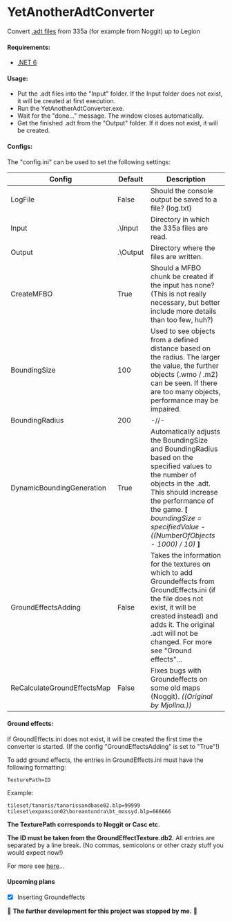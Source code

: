 # YetAnotherAdtConverter
Convert [.adt files](https://wowdev.wiki/ADT/v18) from 335a (for example from Noggit) up to Legion

#### Requirements: ####
*  [.NET 6](https://dotnet.microsoft.com/en-us/download/dotnet/6.0)

#### Usage: ####
* Put the .adt files into the "Input" folder. If the Input folder does not exist, it will be created at first execution.
* Run the YetAnotherAdtConverter.exe.
* Wait for the "done..." message. The window closes automatically.
* Get the finished .adt from the "Output" folder. If it does not exist, it will be created.

#### Configs: ####
The "config.ini" can be used to set the following settings:

Config | Default | Description
------------ | ------------- | -------------
LogFile | False | Should the console output be saved to a file? (log.txt)
Input | .\Input | Directory in which the 335a files are read.
Output | .\Output | Directory where the files are written.
CreateMFBO | True | Should a MFBO chunk be created if the input has none? (This is not really necessary, but better include more details than too few, huh?)
BoundingSize | 100 | Used to see objects from a defined distance based on the radius. The larger the value, the further objects (.wmo / .m2) can be seen. If there are too many objects, performance may be impaired.
BoundingRadius | 200 | -//-
DynamicBoundingGeneration | True | Automatically adjusts the BoundingSize and BoundingRadius based on the specified values to the number of objects in the .adt. This should increase the performance of the game. **[** *boundingSize = specifiedValue - ((NumberOfObjects - 1000) / 10)* **]**
GroundEffectsAdding | False | Takes the information for the textures on which to add Groundeffects from GroundEffects.ini (if the file does not exist, it will be created instead) and adds it. The original .adt will not be changed. For more see "Ground effects"...
ReCalculateGroundEffectsMap|False|Fixes bugs with Groundeffects on some old maps (Noggit). *((Original by Mjollna.))*

#### Ground effects: ####
If GroundEffects.ini does not exist, it will be created the first time the converter is started. (If the config "GroundEffectsAdding" is set to "True"!)

To add ground effects, the entries in GroundEffects.ini must have the following formatting: 

```TexturePath=ID```

Example: 
```
tileset/tanaris/tanarissandbase02.blp=99999  
tileset\expansion02\boreantundra\bt_mossyd.blp=666666
```

**The TexturePath corresponds to Noggit or Casc etc.**

**The ID must be taken from the GroundEffectTexture.db2**. All entries are separated by a line break. (No commas, semicolons or other crazy stuff you would expect now!)

For more see [here](http://www.modcraft.io/index.php?topic=2357.0)...

#### Upcoming plans ####

- [x] Inserting Groundeffects


🛑 **The further development for this project was stopped by me.** 🛑
